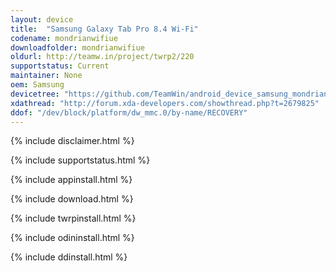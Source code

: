 ```yaml
---
layout: device
title:  "Samsung Galaxy Tab Pro 8.4 Wi-Fi"
codename: mondrianwifiue
downloadfolder: mondrianwifiue
oldurl: http://teamw.in/project/twrp2/220
supportstatus: Current
maintainer: None
oem: Samsung
devicetree: "https://github.com/TeamWin/android_device_samsung_mondrianwifiue"
xdathread: "http://forum.xda-developers.com/showthread.php?t=2679825"
ddof: "/dev/block/platform/dw_mmc.0/by-name/RECOVERY"
---
```


{% include disclaimer.html %}

{% include supportstatus.html %}

{% include appinstall.html %}

{% include download.html %}

{% include twrpinstall.html %}

{% include odininstall.html %}

{% include ddinstall.html %}
